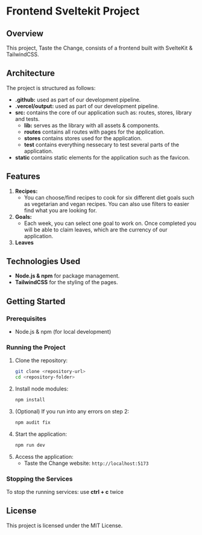 # Frontend Sveltekit Project

## Overview
This project, Taste the Change, consists of a frontend built with SvelteKit & TailwindCSS. 

## Architecture
The project is structured as follows:
* **.github:** used as part of our development pipeline. 
* **.vercel/output:** used as part of our development pipeline.
* **src:** contains the core of our application such as: routes, stores, library and tests.
  * **lib:** serves as the library with all assets & components.
  * **routes** contains all routes with pages for the application.
  * **stores** contains stores used for the application.
  * **test** contains everything nessecary to test several parts of the application.
* **static** contains static elements for the application such as the favicon. 

## Features
1. **Recipes:**
    * You can choose/find recipes to cook for six different diet goals such as vegetarian and vegan recipes. You can also use filters to easier find what you are looking for.
2. **Goals:** 
    * Each week, you can select one goal to work on. Once completed you will be able to claim leaves, which are the currency of our application.
3. **Leaves** 

## Technologies Used
* **Node.js & npm** for package management.
* **TailwindCSS** for the styling of the pages.

## Getting Started
### Prerequisites
* Node.js & npm (for local development)

### Running the Project
1. Clone the repository:
    ```bash
    git clone <repository-url>
    cd <repository-folder>
    ```
2. Install node modules:
    ```bash
    npm install
    ```
3. (Optional) If you run into any errors on step 2:
    ```bash
    npm audit fix
    ```
4. Start the application:
    ```bash
    npm run dev
    ```
5. Access the application:
    - Taste the Change website: `http://localhost:5173`

### Stopping the Services
To stop the running services: use **ctrl + c** twice

## License
This project is licensed under the MIT License.